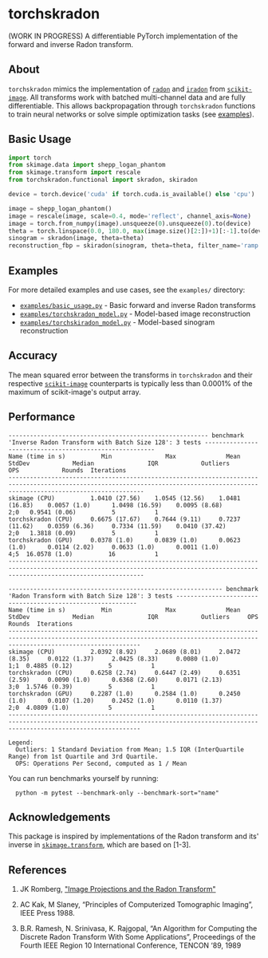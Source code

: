 # torchskradon

(WORK IN PROGRESS) A differentiable PyTorch implementation of the forward and inverse Radon transform.

## About
`torchskradon` mimics the implementation of [`radon`](https://scikit-image.org/docs/stable/api/skimage.transform.html#skimage.transform.radon) and [`iradon`](https://scikit-image.org/docs/stable/api/skimage.transform.html#skimage.transform.iradon) from [`scikit-image`](https://scikit-image.org). All transforms work with batched multi-channel data and are fully differentiable. This allows backpropagation through `torchskradon` functions to train neural networks or solve simple optimization tasks (see [examples](#examples)).

## Basic Usage
```python
import torch
from skimage.data import shepp_logan_phantom
from skimage.transform import rescale
from torchskradon.functional import skradon, skiradon

device = torch.device('cuda' if torch.cuda.is_available() else 'cpu')

image = shepp_logan_phantom()
image = rescale(image, scale=0.4, mode='reflect', channel_axis=None)
image = torch.from_numpy(image).unsqueeze(0).unsqueeze(0).to(device)
theta = torch.linspace(0.0, 180.0, max(image.size()[2:])+1)[:-1].to(device)
sinogram = skradon(image, theta=theta)
reconstruction_fbp = skiradon(sinogram, theta=theta, filter_name='ramp')
```

## Examples
For more detailed examples and use cases, see the `examples/` directory:

- [`examples/basic_usage.py`](examples/basic_usage.py) - Basic forward and inverse Radon transforms
- [`examples/torchskradon_model.py`](examples/torchskradon_model.py) - Model-based image reconstruction
- [`examples/torchskiradon_model.py`](examples/torchskiradon_model.py) - Model-based sinogram reconstruction

## Accuracy
The mean squared error between the transforms in `torchskradon` and their respective [`scikit-image`](https://scikit-image.org) counterparts is typically less than 0.0001% of the maximum of scikit-image's output array.

## Performance 
````console
-------------------------------------------------------- benchmark 'Inverse Radon Transform with Batch Size 128': 3 tests --------------------------------------------------------
Name (time in s)          Min               Max              Mean            StdDev            Median               IQR            Outliers      OPS            Rounds  Iterations
----------------------------------------------------------------------------------------------------------------------------------------------------------------------------------
skimage (CPU)          1.0410 (27.56)    1.0545 (12.56)    1.0481 (16.83)    0.0057 (1.0)      1.0498 (16.59)    0.0095 (8.68)          2;0   0.9541 (0.06)          5           1
torchskradon (CPU)     0.6675 (17.67)    0.7644 (9.11)     0.7237 (11.62)    0.0359 (6.36)     0.7334 (11.59)    0.0410 (37.42)         2;0   1.3818 (0.09)          5           1
torchskradon (GPU)     0.0378 (1.0)      0.0839 (1.0)      0.0623 (1.0)      0.0114 (2.02)     0.0633 (1.0)      0.0011 (1.0)           4;5  16.0578 (1.0)          16           1
----------------------------------------------------------------------------------------------------------------------------------------------------------------------------------

------------------------------------------------------------ benchmark 'Radon Transform with Batch Size 128': 3 tests -----------------------------------------------------------
Name (time in s)          Min               Max              Mean            StdDev            Median               IQR            Outliers     OPS            Rounds  Iterations
---------------------------------------------------------------------------------------------------------------------------------------------------------------------------------
skimage (CPU)          2.0392 (8.92)     2.0689 (8.01)     2.0472 (8.35)     0.0122 (1.37)     2.0425 (8.33)     0.0080 (1.0)           1;1  0.4885 (0.12)          5           1
torchskradon (CPU)     0.6258 (2.74)     0.6447 (2.49)     0.6351 (2.59)     0.0090 (1.0)      0.6368 (2.60)     0.0171 (2.13)          3;0  1.5746 (0.39)          5           1
torchskradon (GPU)     0.2287 (1.0)      0.2584 (1.0)      0.2450 (1.0)      0.0107 (1.20)     0.2452 (1.0)      0.0110 (1.37)          2;0  4.0809 (1.0)           5           1
---------------------------------------------------------------------------------------------------------------------------------------------------------------------------------

Legend:
  Outliers: 1 Standard Deviation from Mean; 1.5 IQR (InterQuartile Range) from 1st Quartile and 3rd Quartile.
  OPS: Operations Per Second, computed as 1 / Mean
````
You can run benchmarks yourself by running:
```console
  python -m pytest --benchmark-only --benchmark-sort="name"
```

## Acknowledgements
This package is inspired by implementations of the Radon transform and its' inverse in [`skimage.transform`](https://github.com/scikit-image/scikit-image/tree/main/src/skimage/transform), which are based on [1-3].

## References
1. JK Romberg, ["Image Projections and the Radon Transform"](https://www.clear.rice.edu/elec431/projects96/DSP/bpanalysis.html)

2. AC Kak, M Slaney, “Principles of Computerized Tomographic Imaging”, IEEE Press 1988.

3. B.R. Ramesh, N. Srinivasa, K. Rajgopal, “An Algorithm for Computing the Discrete Radon Transform With Some Applications”, Proceedings of the Fourth IEEE Region 10 International Conference, TENCON ‘89, 1989  